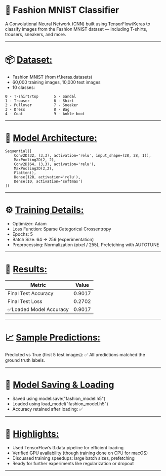 # 🧥 Fashion MNIST Classifier

A Convolutional Neural Network (CNN) built using TensorFlow/Keras to classify images from the Fashion MNIST dataset — including T-shirts, trousers, sneakers, and more.

---

# 📦 <u>Dataset:</u>
- Fashion MNIST (from tf.keras.datasets)
- 60,000 training images, 10,000 test images
- 10 classes:
````
0 - T-shirt/top       5 - Sandal  
1 - Trouser           6 - Shirt  
2 - Pullover          7 - Sneaker  
3 - Dress             8 - Bag  
4 - Coat              9 - Ankle boot
````

---

# 🧠 <u>Model Architecture:</u>
````
Sequential([
    Conv2D(32, (3,3), activation='relu', input_shape=(28, 28, 1)),
    MaxPooling2D(2, 2),
    Conv2D(64, (3,3), activation='relu'),
    MaxPooling2D(2,2),
    Flatten(),
    Dense(128, activation='relu'),
    Dense(10, activation='softmax')
])
````

---

# ⚙️ <u>Training Details:</u>
- Optimizer: Adam
- Loss Function: Sparse Categorical Crossentropy
- Epochs: 5
- Batch Size: 64 → 256 (experimentation)
- Preprocessing: Normalization (pixel / 255), Prefetching with AUTOTUNE

---

# 🧪 <u>Results:</u>

| Metric        | Value | 
|---------------|------|
|Final Test Accuracy|0.9017|
|Final Test Loss|0.2702|
|✅Loaded Model Accuracy|0.9017|

---

# 📈 <u>Sample Predictions:</u>

Predicted vs True (first 5 test images):
✅ All predictions matched the ground truth labels.

---

# 💾 <u>Model Saving & Loading</u>
- Saved using model.save("fashion_model.h5")
- Loaded using load_model("fashion_model.h5")
- Accuracy retained after loading: ✅

---

# 📌 <u>Highlights:</u>
- Used TensorFlow’s tf.data pipeline for efficient loading 
- Verified GPU availability (though training done on CPU for macOS)
- Discussed training speedups: large batch sizes, prefetching
- Ready for further experiments like regularization or dropout

---